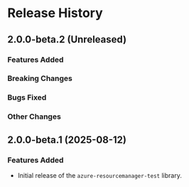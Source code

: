 # Release History

## 2.0.0-beta.2 (Unreleased)

### Features Added

### Breaking Changes

### Bugs Fixed

### Other Changes

## 2.0.0-beta.1 (2025-08-12)

### Features Added

- Initial release of the `azure-resourcemanager-test` library.
